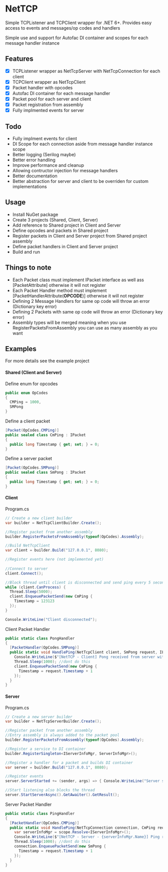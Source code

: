 # NetTCP 
Simple TCPListener and TCPClient wrapper for .NET 6+. Provides easy access to events and messages/op codes and handlers

Simple use and support for Autofac DI container and scopes for each message handler instance

## Features
- [x] TCPListener wrapper as NetTcpServer with NetTcpConnection for each client
- [x] TCPClient wrapper as NetTcpClient
- [x] Packet handler with opcodes
- [x] Autofac DI container for each message handler
- [x] Packet pool for each server and client
- [x] Packet registration from assembly
- [x] Fully implmented events for server

## Todo
- Fully implment events for client
- DI Scope for each connection aside from message handler instance scope
- Better logging (Serilog maybe)
- Better error handling
- Improve performance and cleanup
- Allowing contructor injection for message handlers
- Better documentation
- Better abstraction for server and client to be overriden for custom implementations

## Usage
- Install NuGet package
- Create 3 projects (Shared, Client, Server)
- Add reference to Shared project in Client and Server
- Define opcodes and packets in Shared project
- Register packets in Client and Server project from Shared project assembly
- Define packet handlers in Client and Server project
- Build and run

## Things to note
- Each Packet class must implement IPacket interface as well ass [PacketAttribute] otherwise it will not register
- Each Packet Handler method must implement [PacketHandlerAttribute(**OPCODE**)] otherwise it will not register
- Defining 2 Message Handlers for same op code will throw an error (Dictionary key error)
- Defining 2 Packets with same op code will throw an error (Dictionary key error)
- Assembly types will be merged meaning when you use RegisterPacketsFromAssembly you can use as many assembly as you want


## Examples
For more details see the example project

#### Shared (Client and Server)
Define enum for opcodes
```csharp
public enum OpCodes
{
  CMPing = 1000,
  SMPong
}
```

Define a client packet
```csharp
[Packet(OpCodes.CMPing)]
public sealed class CmPing : IPacket
{
  public long Timestamp { get; set; } = 0;
}
```

Define a server packet
```csharp
[Packet(OpCodes.SMPong)]
public sealed class SmPong : IPacket
{
  public long Timestamp { get; set; } = 0;
}
```


#### Client 
Program.cs
```csharp
// Create a new client builder
var builder = NetTcpClientBuilder.Create();

//Register packet from another assembly
builder.RegisterPacketsFromAssembly(typeof(OpCodes).Assembly);

//Build NetTcpClient
var client = builder.Build("127.0.0.1", 8080);

//Register events here (not implemented yet)
 
//Connect to server
client.Connect();

//Block thread until client is disconnected and send ping every 5 seconds
while (client.CanProcess) {
  Thread.Sleep(5000);
  client.EnqueuePacketSend(new CmPing {
    Timestamp = 123123
  });
}

Console.WriteLine("Client disconnected");
```
Client Packet Handler
```csharp
public static class PongHandler
{
  [PacketHandler(OpCodes.SMPong)]
  public static void HandlePing(NetTcpClient client, SmPong request, ILifetimeScope scope) {
    Console.WriteLine($"[NetTCP - Client] Pong received from server with timestamp {request.Timestamp}.");
    Thread.Sleep(1000); //dont do this
    client.EnqueuePacketSend(new CmPing {
      Timestamp = request.Timestamp + 1
    });
  }
}
```



#### Server
Program.cs
```csharp
// Create a new server builder
var builder = NetTcpServerBuilder.Create();

//Register packet from another assembly
//Entry assembly is always added to the packet pool
builder.RegisterPacketsFromAssembly(typeof(OpCodes).Assembly);

//Register a service to DI container
builder.RegisterSingleton<IServerInfoMgr, ServerInfoMgr>();

//Register a handler for a packet and builds DI container
var server = builder.Build("127.0.0.1", 8080);

//Register events
server.ServerStarted += (sender, args) => { Console.WriteLine("Server started on " + server.IpAddress + ":" + server.Port); };

//Start listening also blocks the thread
server.StartServerAsync().GetAwaiter().GetResult();
```

Server Packet Handler
```csharp
public static class PingHandler
{
  [PacketHandler(OpCodes.CMPing)]
  public static void HandlePing(NetTcpConnection connection, CmPing request, ILifetimeScope scope) {
    var serverInfoMgr = scope.Resolve<IServerInfoMgr>();
    Console.WriteLine($"[NetTCP - Server - {serverInfoMgr.Name}] Ping received from {connection.RemoteIpAddress} with timestamp {request.Timestamp}.");
    Thread.Sleep(1000); //dont do this
    connection.EnqueuePacketSend(new SmPong {
      Timestamp = request.Timestamp + 1
    });
  }
}
```